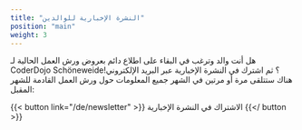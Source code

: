 ```yaml
---
title: "النشرة الإخبارية للوالدين"
position: "main"
weight: 3
---
```


هل أنت والد وترغب في البقاء على اطلاع دائم بعروض ورش العمل الحالية لـ CoderDojo Schöneweide؟
ثم اشترك في النشرة الإخبارية عبر البريد الإلكتروني!
هناك ستتلقى مرة أو مرتين في الشهر جميع المعلومات حول ورش العمل القادمة للشهر المقبل:

{{< button link="/de/newsletter" >}}
الاشتراك في النشرة الإخبارية
{{</ button >}}
